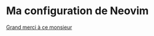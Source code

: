 # Ma configuration de Neovim

[Grand merci à ce monsieur](https://vincent.jousse.org/blog/fr/tech/configurer-neovim-comme-ide-a-partir-de-zero-tutoriel-guide/)
